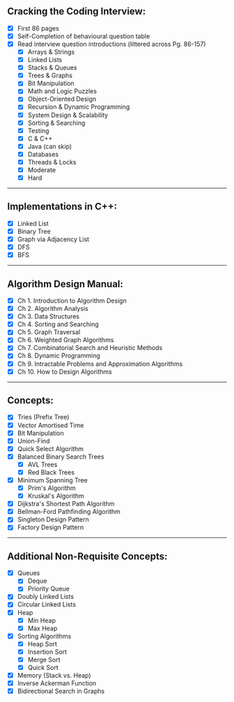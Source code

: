 
## Cracking the Coding Interview:

- [X] First 86 pages
- [X] Self-Completion of behavioural question table
- [X] Read interview question introductions (littered across Pg. 86-157)
    - [X] Arrays & Strings
    - [X] Linked Lists
    - [X] Stacks & Queues
    - [X] Trees & Graphs
    - [X] Bit Manipulation
    - [X] Math and Logic Puzzles
    - [X] Object-Oriented Design
    - [X] Recursion & Dynamic Programming
    - [X] System Design & Scalability
    - [X] Sorting & Searching
    - [X] Testing
    - [X] C & C++
    - [X] Java (can skip)
    - [X] Databases
    - [X] Threads & Locks
    - [X] Moderate
    - [X] Hard

--- 
## Implementations in C++:

- [X] Linked List
- [X] Binary Tree
- [X] Graph via Adjacency List
- [X] DFS
- [X] BFS

---

## Algorithm Design Manual:

- [X] Ch 1. Introduction to Algorithm Design
- [X] Ch 2. Algorithm Analysis
- [X] Ch 3. Data Structures
- [X] Ch 4. Sorting and Searching
- [X] Ch 5. Graph Traversal
- [X] Ch 6. Weighted Graph Algorithms
- [X] Ch 7. Combinatorial Search and Heuristic Methods
- [X] Ch 8. Dynamic Programming
- [X] Ch 9. Intractable Problems and Approximation Algorithms
- [X] Ch 10. How to Design Algorithms

---
## Concepts:

- [X] Tries (Prefix Tree)
- [X] Vector Amortised Time
- [X] Bit Manipulation
- [X] Union-Find
- [X] Quick Select Algorithm
- [X] Balanced Binary Search Trees
  - [X] AVL Trees
  - [X] Red Black Trees
- [X] Minimum Spanning Tree
  - [X] Prim's Algorithm
  - [X] Kruskal's Algorithm
- [X] Dijkstra's Shortest Path Algorithm
- [X] Bellman-Ford Pathfinding Algorithm
- [x] Singleton Design Pattern
- [x] Factory Design Pattern
---
## Additional Non-Requisite Concepts:

- [X] Queues
  - [X] Deque
  - [X] Priority Queue
- [X] Doubly Linked Lists
- [X] Circular Linked Lists
- [X] Heap
  - [X] Min Heap
  - [X] Max Heap
- [X] Sorting Algorithms
  - [X] Heap Sort
  - [X] Insertion Sort
  - [X] Merge Sort
  - [X] Quick Sort
- [x] Memory (Stack vs. Heap)
- [x] Inverse Ackerman Function
- [x] Bidirectional Search in Graphs